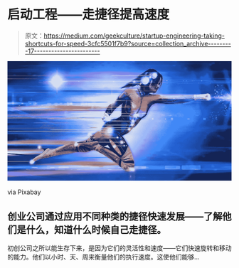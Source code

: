 # 启动工程——走捷径提高速度

> 原文：<https://medium.com/geekculture/startup-engineering-taking-shortcuts-for-speed-3cfc5501f7b9?source=collection_archive---------17----------------------->

![](img/2146b401996209c2afd03069dcd82ce6.png)

via Pixabay

## 创业公司通过应用不同种类的捷径快速发展——了解他们是什么，知道什么时候自己走捷径。

初创公司之所以能生存下来，是因为它们的灵活性和速度——它们快速旋转和移动的能力。他们以小时、天、周来衡量他们的执行速度。这使他们能够…